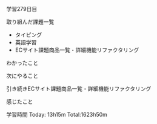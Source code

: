 学習279日目

取り組んだ課題一覧

- タイピング
- 英語学習
- ECサイト課題商品一覧・詳細機能リファクタリング

わかったこと

次にやること

引き続きECサイト課題商品一覧・詳細機能リファクタリング

感じたこと

学習時間 Today: 13h15m Total:1623h50m